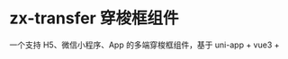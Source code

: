 # zx-transfer 穿梭框组件

一个支持 H5、微信小程序、App 的多端穿梭框组件，基于 uni-app + vue3 + <script setup> 实现，参考 Element Plus Transfer 设计。

## 功能特性
- 支持左右穿梭、批量选择、禁用项
- 支持搜索过滤
- 支持字段别名
- 支持插槽自定义内容、底部、空内容
- 适配多端（H5/小程序/APP），不依赖浏览器特有 DOM

## 基本用法
```vue
<template>
  <zx-transfer v-model="value" :data="data" />
</template>

<script setup>
import { ref } from 'vue'
import zxTransfer from '@/components/zx-transfer/zx-transfer.vue'

const data = ref([
  { key: 1, label: '选项一' },
  { key: 2, label: '选项二' },
  { key: 3, label: '选项三', disabled: true }
])
const value = ref([2])
</script>
```

## 属性（Props）
| 属性名              | 说明                         | 类型      | 默认值         |
|---------------------|------------------------------|-----------|----------------|
| modelValue / v-model| 右侧列表选中项的 key 数组     | Array     | []             |
| data                | 数据源，见下表                | Array     | []             |
| filterable          | 是否可搜索                    | Boolean   | false          |
| filterPlaceholder   | 搜索框占位符                  | String    | 请输入搜索内容  |
| filterMethod        | 自定义搜索方法                | Function  | -              |
| props               | 字段别名 {key,label,disabled} | Object    | {key:'key',label:'label',disabled:'disabled'} |
| leftTitle           | 左侧标题                      | String    | 列表1          |
| rightTitle          | 右侧标题                      | String    | 列表2          |
| emptyText           | 空内容提示                    | String    | 暂无数据        |
| leftDefaultChecked  | 左侧初始勾选项 key 数组       | Array     | []             |
| rightDefaultChecked | 右侧初始勾选项 key 数组       | Array     | []             |

### 数据源格式
默认：
```js
[
  { key: 1, label: '选项一', disabled: false },
  ...
]
```
可通过 `props` 属性自定义字段名。

## 事件（Events）
| 事件名              | 说明                       | 回调参数                      |
|---------------------|----------------------------|-------------------------------|
| update:modelValue   | v-model 绑定值变化时触发    | 新的 key 数组                 |
| change              | 穿梭操作后触发              | 新 key 数组, 方向, 移动的 key |
| left-check-change   | 左侧勾选项变化时触发        | 勾选的 key 数组               |
| right-check-change  | 右侧勾选项变化时触发        | 勾选的 key 数组               |

## 插槽（Slots）
| 插槽名         | 说明                       | 参数         |
|----------------|----------------------------|--------------|
| option         | 自定义数据项内容            | { option }   |
| left-footer    | 左侧底部自定义内容          | -            |
| right-footer   | 右侧底部自定义内容          | -            |
| left-empty     | 左侧无数据时自定义内容      | -            |
| right-empty    | 右侧无数据时自定义内容      | -            |

## 进阶用法
### 可搜索
```vue
<zx-transfer v-model="value" :data="data" filterable filter-placeholder="搜索..." />
```

### 字段别名
```vue
<zx-transfer
  v-model="value"
  :data="data"
  :props="{ key: 'id', label: 'desc', disabled: 'disable' }"
/>
```

### 自定义内容
```vue
<zx-transfer v-model="value" :data="data">
  <template #option="{ option }">
    <view>{{ option.label }} <text v-if="option.disabled">(禁用)</text></view>
  </template>
  <template #left-footer>
    <text>左侧底部自定义</text>
  </template>
  <template #right-footer>
    <text>右侧底部自定义</text>
  </template>
</zx-transfer>
```

## 注意事项
- 请确保 data 中每项的 key 唯一。
- 组件高度、样式可通过外部样式类自定义。
- 适用于 uni-app H5、微信小程序、App 等多端。

## 参考文档
- [Element Plus Transfer 穿梭框](https://element-plus.org/zh-CN/component/transfer.html)
